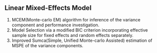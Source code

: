 
## Linear Mixed-Effects Model

1. MCEM(Monte-carlo EM) algorithm for inference of the variance component and performance investigation. </br>
2. Model Selection via a modified BIC criterion incorporating effective sample size for fixed effects and random effects separately. </br>
3. Improved Sumca(Simple, Unified Monte-carlo Assisted) estimation of MSPE of the variance components. </br>
